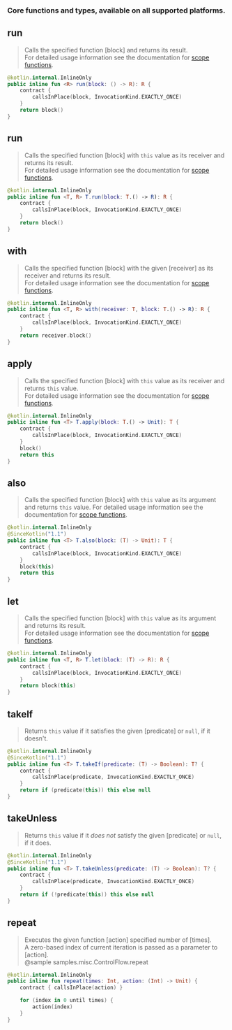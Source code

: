 ### Core functions and types, available on all supported platforms.
## run
> Calls the specified function [block] and returns its result.  
>  For detailed usage information see the documentation for [scope functions](https://kotlinlang.org/docs/reference/scope-functions.html#run).
```kotlin
@kotlin.internal.InlineOnly
public inline fun <R> run(block: () -> R): R {
    contract {
        callsInPlace(block, InvocationKind.EXACTLY_ONCE)
    }
    return block()
}
```
## run
> Calls the specified function [block] with `this` value as its receiver and returns its result.   
> For detailed usage information see the documentation for [scope functions](https://kotlinlang.org/docs/reference/scope-functions.html#run).
```kotlin
@kotlin.internal.InlineOnly
public inline fun <T, R> T.run(block: T.() -> R): R {
    contract {
        callsInPlace(block, InvocationKind.EXACTLY_ONCE)
    }
    return block()
}
```
## with
> Calls the specified function [block] with the given [receiver] as its receiver and returns its result.  
> For detailed usage information see the documentation for [scope functions](https://kotlinlang.org/docs/reference/scope-functions.html#with).
```kotlin
@kotlin.internal.InlineOnly
public inline fun <T, R> with(receiver: T, block: T.() -> R): R {
    contract {
        callsInPlace(block, InvocationKind.EXACTLY_ONCE)
    }
    return receiver.block()
}
```
## apply
> Calls the specified function [block] with `this` value as its receiver and returns `this` value.   
> For detailed usage information see the documentation for [scope functions](https://kotlinlang.org/docs/reference/scope-functions.html#apply).   
```kotlin
@kotlin.internal.InlineOnly
public inline fun <T> T.apply(block: T.() -> Unit): T {
    contract {
        callsInPlace(block, InvocationKind.EXACTLY_ONCE)
    }
    block()
    return this
}
```
## also
> Calls the specified function [block] with `this` value as its argument and returns `this` value.
> For detailed usage information see the documentation for [scope functions](https://kotlinlang.org/docs/reference/scope-functions.html#also).   
```kotlin
@kotlin.internal.InlineOnly
@SinceKotlin("1.1")
public inline fun <T> T.also(block: (T) -> Unit): T {
    contract {
        callsInPlace(block, InvocationKind.EXACTLY_ONCE)
    }
    block(this)
    return this
}
``` 
## let
> Calls the specified function [block] with `this` value as its argument and returns its result.   
> For detailed usage information see the documentation for [scope functions](https://kotlinlang.org/docs/reference/scope-functions.html#let).
```kotlin
@kotlin.internal.InlineOnly
public inline fun <T, R> T.let(block: (T) -> R): R {
    contract {
        callsInPlace(block, InvocationKind.EXACTLY_ONCE)
    }
    return block(this)
}
```
## takeIf
> Returns `this` value if it satisfies the given [predicate] or `null`, if it doesn't.  
```kotlin
@kotlin.internal.InlineOnly
@SinceKotlin("1.1")
public inline fun <T> T.takeIf(predicate: (T) -> Boolean): T? {
    contract {
        callsInPlace(predicate, InvocationKind.EXACTLY_ONCE)
    }
    return if (predicate(this)) this else null
}
```
## takeUnless
> Returns `this` value if it _does not_ satisfy the given [predicate] or `null`, if it does.
```kotlin
@kotlin.internal.InlineOnly
@SinceKotlin("1.1")
public inline fun <T> T.takeUnless(predicate: (T) -> Boolean): T? {
    contract {
        callsInPlace(predicate, InvocationKind.EXACTLY_ONCE)
    }
    return if (!predicate(this)) this else null
}
```
## repeat
> Executes the given function [action] specified number of [times].  
> A zero-based index of current iteration is passed as a parameter to [action].  
> @sample samples.misc.ControlFlow.repeat
```kotlin
@kotlin.internal.InlineOnly
public inline fun repeat(times: Int, action: (Int) -> Unit) {
    contract { callsInPlace(action) }

    for (index in 0 until times) {
        action(index)
    }
}
```
